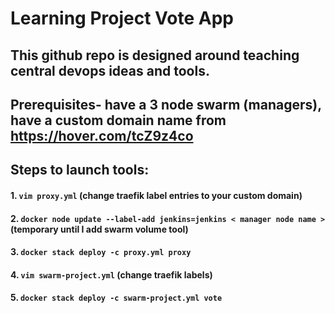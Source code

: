 # Learning Project Vote App

## This github repo is designed around teaching central devops ideas and tools. 

## Prerequisites- have a 3 node swarm (managers), have a custom domain name from https://hover.com/tcZ9z4co 

## Steps to launch tools:

#### 1. ```vim proxy.yml``` (change traefik label entries to your custom domain)
#### 2. ```docker node update --label-add jenkins=jenkins < manager node name >``` (temporary until I add swarm volume tool)
#### 3. ```docker stack deploy -c proxy.yml proxy``` 
#### 4. ```vim swarm-project.yml``` (change traefik labels)
#### 5. ```docker stack deploy -c swarm-project.yml vote```


